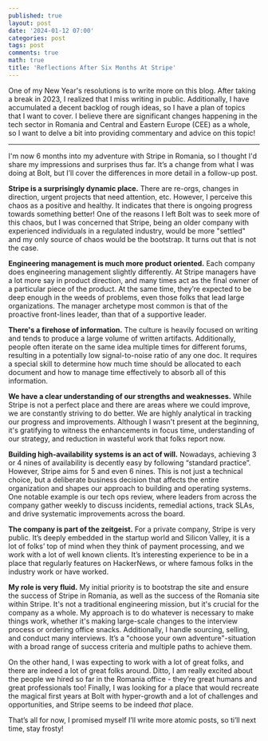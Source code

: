```yaml
---
published: true
layout: post
date: '2024-01-12 07:00'
categories: post
tags: post
comments: true
math: true
title: 'Reflections After Six Months At Stripe'
---
```

One of my New Year's resolutions is to write more on this blog. 
After taking a break in 2023, I realized that I miss writing in public. 
Additionally, I have accumulated a decent backlog of rough ideas, so I have a plan of topics that I want to cover. 
I believe there are significant changes happening in the tech sector in Romania and Central and 
Eastern Europe (CEE) as a whole, so I want to delve a bit into providing commentary and advice on this topic!

---

I'm now 6 months into my adventure with Stripe in Romania, so I thought I'd share my impressions and surprises thus far. It’s a change from what I was doing at Bolt, but I’ll cover the differences in more detail in a follow-up post.

**Stripe is a surprisingly dynamic place.** There are re-orgs, changes in direction, urgent projects that need attention, etc. However, I perceive this chaos as a positive and healthy. It indicates that there is ongoing progress towards something better! One of the reasons I left Bolt was to seek more of this chaos, but I was concerned that Stripe, being an older company with experienced individuals in a regulated industry, would be more "settled" and my only source of chaos would be the bootstrap. It turns out that is not the case.

**Engineering management is much more product oriented.** Each company does engineering management slightly differently. At Stripe managers have a lot more say in product direction, and many times act as the final owner of a particular piece of the product. At the same time, they’re expected to be deep enough in the weeds of problems, even those folks that lead large organizations. The manager archetype most common is that of the proactive front-lines leader, than that of a supportive leader.

**There's a firehose of information.** The culture is heavily focused on writing and tends to produce a large volume of written artifacts. Additionally, people often iterate on the same idea multiple times for different forums, resulting in a potentially low signal-to-noise ratio of any one doc. It requires a special skill to determine how much time should be allocated to each document and how to manage time effectively to absorb all of this information.

**We have a clear understanding of our strengths and weaknesses.** While Stripe is not a perfect place and there are areas where we could improve, we are constantly striving to do better. We are highly analytical in tracking our progress and improvements. Although I wasn't present at the beginning, it's gratifying to witness the enhancements in focus time, understanding of our strategy, and reduction in wasteful work that folks report now.

**Building high-availability systems is an act of will.** Nowadays, achieving 3 or 4 nines of availability is decently easy by following “standard practice”. However, Stripe aims for 5 and even 6 nines. This is not just a technical choice, but a deliberate business decision that affects the entire organization and shapes our approach to building and operating systems. One notable example is our tech ops review, where leaders from across the company gather weekly to discuss incidents, remedial actions, track SLAs, and drive systematic improvements across the board.

********************************************************************The company is part of the zeitgeist.******************************************************************** For a private company, Stripe is very public. It’s deeply embedded in the startup world and Silicon Valley, it is a lot of folks’ top of mind when they think of payment processing, and we work with a lot of well known clients. It’s interesting experience to be in a place that regularly features on HackerNews, or where famous folks in the industry work or have worked.

**My role is very fluid.** My initial priority is to bootstrap the site and ensure the success of Stripe in Romania, as well as the success of the Romania site within Stripe. It's not a traditional engineering mission, but it's crucial for the company as a whole. My approach is to do whatever is necessary to make things work, whether it's making large-scale changes to the interview process or ordering office snacks. Additionally, I handle sourcing, selling, and conduct many interviews. It’s a "choose your own adventure"-situation with a broad range of success criteria and multiple paths to achieve them.

On the other hand, I was expecting to work with a lot of great folks, and there are indeed a lot of great folks around. Ditto, I am really excited about the people we hired so far in the Romania office - they’re great humans and great professionals too! Finally, I was looking for a place that would recreate the magical first years at Bolt with hyper-growth and a lot of challenges and opportunities, and Stripe seems to be indeed *that* place.

That’s all for now, I promised myself I’ll write more atomic posts, so ti’ll next time, stay frosty!
